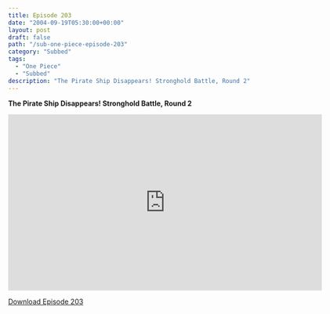 ```yaml
---
title: Episode 203
date: "2004-09-19T05:30:00+00:00"
layout: post
draft: false
path: "/sub-one-piece-episode-203"
category: "Subbed"
tags:
  - "One Piece"
  - "Subbed"
description: "The Pirate Ship Disappears! Stronghold Battle, Round 2"
---
```


**The Pirate Ship Disappears! Stronghold Battle, Round 2**

<iframe width="640" height="360" src="https://www.rapidvideo.com/e/FXQGPVI6BI" frameborder="0" marginwidth=0 marginheight=0 scrolling=no allowfullscreen></iframe>

<a href="http://ouo.io/qs/eCodkFEQ?s=https://rapidvid.to/d/https://www.rapidvideo.com/e/FXQGPVI6BI">Download Episode 203</a>
